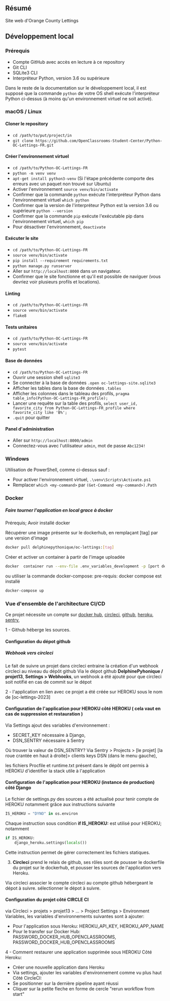 ## Résumé

Site web d'Orange County Lettings

## Développement local

### Prérequis

- Compte GitHub avec accès en lecture à ce repository
- Git CLI
- SQLite3 CLI
- Interpréteur Python, version 3.6 ou supérieure

Dans le reste de la documentation sur le développement local, il est supposé que la commande `python` de votre OS shell exécute l'interpréteur Python ci-dessus (à moins qu'un environnement virtuel ne soit activé).

### macOS / Linux

#### Cloner le repository

- `cd /path/to/put/project/in`
- `git clone https://github.com/OpenClassrooms-Student-Center/Python-OC-Lettings-FR.git`

#### Créer l'environnement virtuel

- `cd /path/to/Python-OC-Lettings-FR`
- `python -m venv venv`
- `apt-get install python3-venv` (Si l'étape précédente comporte des erreurs avec un paquet non trouvé sur Ubuntu)
- Activer l'environnement `source venv/bin/activate`
- Confirmer que la commande `python` exécute l'interpréteur Python dans l'environnement virtuel
`which python`
- Confirmer que la version de l'interpréteur Python est la version 3.6 ou supérieure `python --version`
- Confirmer que la commande `pip` exécute l'exécutable pip dans l'environnement virtuel, `which pip`
- Pour désactiver l'environnement, `deactivate`

#### Exécuter le site

- `cd /path/to/Python-OC-Lettings-FR`
- `source venv/bin/activate`
- `pip install --requirement requirements.txt`
- `python manage.py runserver`
- Aller sur `http://localhost:8000` dans un navigateur.
- Confirmer que le site fonctionne et qu'il est possible de naviguer (vous devriez voir plusieurs profils et locations).

#### Linting

- `cd /path/to/Python-OC-Lettings-FR`
- `source venv/bin/activate`
- `flake8`

#### Tests unitaires

- `cd /path/to/Python-OC-Lettings-FR`
- `source venv/bin/activate`
- `pytest`

#### Base de données

- `cd /path/to/Python-OC-Lettings-FR`
- Ouvrir une session shell `sqlite3`
- Se connecter à la base de données `.open oc-lettings-site.sqlite3`
- Afficher les tables dans la base de données `.tables`
- Afficher les colonnes dans le tableau des profils, `pragma table_info(Python-OC-Lettings-FR_profile);`
- Lancer une requête sur la table des profils, `select user_id, favorite_city from
  Python-OC-Lettings-FR_profile where favorite_city like 'B%';`
- `.quit` pour quitter

#### Panel d'administration

- Aller sur `http://localhost:8000/admin`
- Connectez-vous avec l'utilisateur `admin`, mot de passe `Abc1234!`

### Windows

Utilisation de PowerShell, comme ci-dessus sauf :

- Pour activer l'environnement virtuel, `.\venv\Scripts\Activate.ps1` 
- Remplacer `which <my-command>` par `(Get-Command <my-command>).Path`

### Docker

##### Faire tourner l'application en local grace à docker

Prérequis; 
Avoir installé docker 

Récupérer une image présente sur le dockerhub, en remplaçant [tag] par une version d'image
```bash
docker pull delphinepythonique/oc-lettings:[tag]
```  

Créer et activer un container à partir de l'image uploadée
```bash
docker  container run --env-file .env_variables_development -p [port de l\'hôte']:8000 -d delphinepythonique/oc-lettings:lastest
```  

ou utiliser la commande docker-compose: 
pre-requis: docker compose est installé

```bash
docker-compose up
```  

### Vue d'ensemble de l'architecture CI/CD

Ce projet nécessite un compte sur 
[docker hub](https://hub.docker.com/),
[circleci](https://circleci.com/), 
[github](https://github.com/), 
[heroku](https://dashboard.heroku.com/apps), 
[sentry](https://sentry.io/), 

1 - Github héberge les sources.

#### Configuration du dépot github
##### Webhook vers circleci

Le fait de suivre un projet dans circleci entraine la création d'un webhook circleci au niveau du dépôt github
Via le dépot github **DelphinePyhonique / projet13**, **Settings > Webhooks**, un webhook a été ajouté pour que circleci soit notifié en cas de commit sur le dépot

2 - l'application en lien avec ce projet a été créée sur HEROKU sous le nom de [oc-lettings-2023]
#### Configuration de l'application pour HEROKU côté HEROKU ( cela vaut en cas de suppression et restauration )
Via Settings ajout des variables d'environnement : 
  - SECRET_KEY nécessaire à Django, 
  - DSN_SENTRY nécessaire à Sentry 

Où trouver la valeur de DSN_SENTRY? 
Via Sentry > Projects > [le projet] [la roue crantée en haut à droite]> clients keys DSN (dans le menu gauche), 

les fichiers Procfile et runtime.txt présent dans le dépôt ont permis à HEROKU d'identifier la stack utile à l'application

#### Configuration de l'application pour HEROKU (instance de production) côté Django

Le fichier de settings.py des sources a été actualisé pour tenir compte de HEROKU notamment grâce aux instructions suivante

```python 
IS_HEROKU = "DYNO" in os.environ
```

Chaque instruction sous condition **if IS_HEROKU:** est utilisé pour HEROKU; notamment
```python 
if IS_HEROKU:
    django_heroku.settings(locals())
```
Cette instruction permet de gérer correctement les fichiers statiques. 

3. **Circleci** prend le relais de github, ses rôles sont de pousser le dockerfile du projet sur le dockerhub, et pousser
les sources de l'application vers Heroku.

Via circleci associer le compte circleci au compte github hébergeant le dépot à suivre. sélectionner le dépot à suivre. 

#### Configuration du projet côté CIRCLE CI

via Circleci > projets > projet13 > ... > Project Settings > Environment Variables, 
les variables d'environnements suivantes sont à ajouter: 
- Pour l'application sous Heroku: HEROKU_API_KEY, HEROKU_APP_NAME
- Pour le transfer sur Docker Hub: PASSWORD_DOCKER_HUB_OPENCLASSROOMS, PASSWORD_DOCKER_HUB_OPENCLASSROOMS

4 - Comment restaurer une application supprimée sous HEROKU
Côté Heroku: 
 - Créer une nouvelle application dans Heroku
 - Via settings, ajouter les variables d'environnement comme vu plus haut
Côté CircleCI: 
 - Se positionner sur la dernière pipeline ayant réussi  
 - Cliquer sur la petite fleche en forme de cercle "rerun workflow from start"
